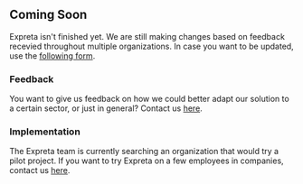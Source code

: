 ## Coming Soon

Expreta isn't finished yet. We are still making changes based on feedback recevied throughout multiple organizations. In case you want to be updated, use the [following form](https://docs.google.com/forms/d/e/1FAIpQLSds6VL5l3STbz9R5_ImmQWLnFkH-N4V1TF20FHCs8NCQwe8fQ/viewform?usp=sf_link).

### Feedback

You want to give us feedback on how we could better adapt our solution to a certain sector, or just in general? Contact us [here](https://docs.google.com/forms/d/e/1FAIpQLSds6VL5l3STbz9R5_ImmQWLnFkH-N4V1TF20FHCs8NCQwe8fQ/viewform?usp=sf_link).

### Implementation

The Expreta team is currently searching an organization that would try a pilot project. If you want to try Expreta on a few employees in companies, contact us [here](https://docs.google.com/forms/d/e/1FAIpQLSds6VL5l3STbz9R5_ImmQWLnFkH-N4V1TF20FHCs8NCQwe8fQ/viewform?usp=sf_link).
